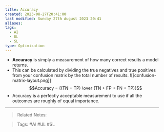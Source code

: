 ```yaml
---
title: Accuracy
created: 2023-08-27T20:41:00
last modified: Sunday 27th August 2023 20:41
aliases: 
tags:
  - AI
  - UL
  - SL
type: Optimization
---
```

- **Accuracy** is simply a measurement of how many correct results a model returns.
- This can be calculated by dividing the true negatives and true positives from your confusion matrix by the total number of results.
![[confusion-matrix-layout.png]]
$$Accuracy = {(TN + TP) \over (TN + FP + FN + TP)}$$
- Accuracy is a perfectly acceptable measurement to use if all the outcomes are roughly of equal importance.
---
>Related Notes:
 
>Tags: #AI #UL #SL 
